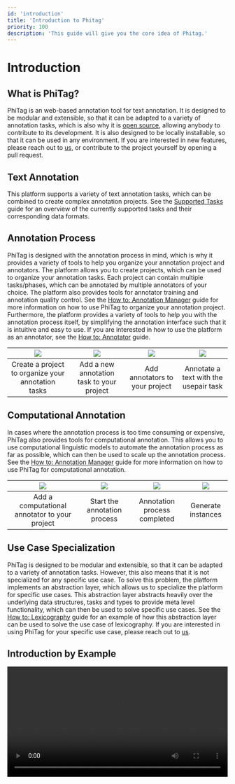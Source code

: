 ```yaml
---
id: 'introduction'
title: 'Introduction to Phitag'
priority: 100
description: 'This guide will give you the core idea of Phitag.'
---
```


# Introduction

## What is PhiTag?

PhiTag is an web-based annotation tool for text annotation. It is designed to be modular and extensible, so that it can be adapted to a variety of annotation tasks, which is also why it is [open source](https://github.com/Garrafao/phitag), allowing anybody to contribute to its development. It is also designed to be locally installable, so that it can be used in any environment. If you are interested in new features, please reach out to [us](https://www.ims.uni-stuttgart.de/en/institute/team/Schlechtweg/), or contribute to the project yourself by opening a pull request.


## Text Annotation

This platform supports a variety of text annotation tasks, which can be combined to create complex annotation projects. See the [Supported Tasks](/guide/supported-tasks) guide for an overview of the currently supported tasks and their corresponding data formats.

## Annotation Process

PhiTag is designed with the annotation process in mind, which is why it provides a variety of tools to help you organize your annotation project and annotators. The platform allows you to create projects, which can be used to organize your annotation tasks. Each project can contain multiple tasks/phases, which can be annotated by multiple annotators of your choice. The platform also provides tools for annotator training and annotation quality control. See the [How to: Annotation Manager](/guide/how-to-annotation-manager) guide for more information on how to use PhiTag to organize your annotation project. Furthermore, the platform provides a variety of tools to help you with the annotation process itself, by simplifying the annotation interface such that it is intuitive and easy to use. If you are interested in how to use the platform as an annotator, see the [How to: Annotator](/guide/how-to-annotator) guide.

|         ![](/gif/guide/project-create.gif)         |       ![](/gif/guide/add-phase.gif)       | ![](/gif/guide/add-annotator.gif) | ![](/gif/guide/annotate-usepair.gif)  |
| :------------------------------------------------: | :---------------------------------------: | :-------------------------------: | :-----------------------------------: |
| Create a project to organize your annotation tasks | Add a new annotation task to your project |  Add annotators to your project   | Annotate a text with the usepair task |

## Computational Annotation

In cases where the annotation process is too time consuming or expensive, PhiTag also provides tools for computational annotation. This allows you to use computational linguistic models to automate the annotation process as far as possible, which can then be used to scale up the annotation process. See the [How to: Annotation Manager](/guide/how-to-annotation-manager) guide for more information on how to use PhiTag for computational annotation.

|          ![](/gif/guide/com-add.gif)          | ![](/gif/guide/com-annotation-start.gif) | ![](/gif/guide/com-annotation-end.gif) | ![](/gif/guide/com-instances.gif) |
| :-------------------------------------------: | :--------------------------------------: | :------------------------------------: | :-------------------------------: |
| Add a computational annotator to your project |       Start the annotation process       |      Annotation process completed      |        Generate instances         |

## Use Case Specialization

PhiTag is designed to be modular and extensible, so that it can be adapted to a variety of annotation tasks. However, this also means that it is not specialized for any specific use case. To solve this problem, the platform implements an abstraction layer, which allows us to specialize the platform for specific use cases. This abstraction layer abstracts heavily over the underlying data structures, tasks and types to provide meta level functionality, which can then be used to solve specific use cases. See the [How to: Lexicography](/guide/how-to-lexicography) guide for an example of how this abstraction layer can be used to solve the use case of lexicography. If you are interested in using PhiTag for your specific use case, please reach out to [us](https://www.ims.uni-stuttgart.de/en/institute/team/Schlechtweg/).

## Introduction by Example

<video width="100%" controls>
  <source src="/video/introduction.mp4" type="video/mp4">
</video>
